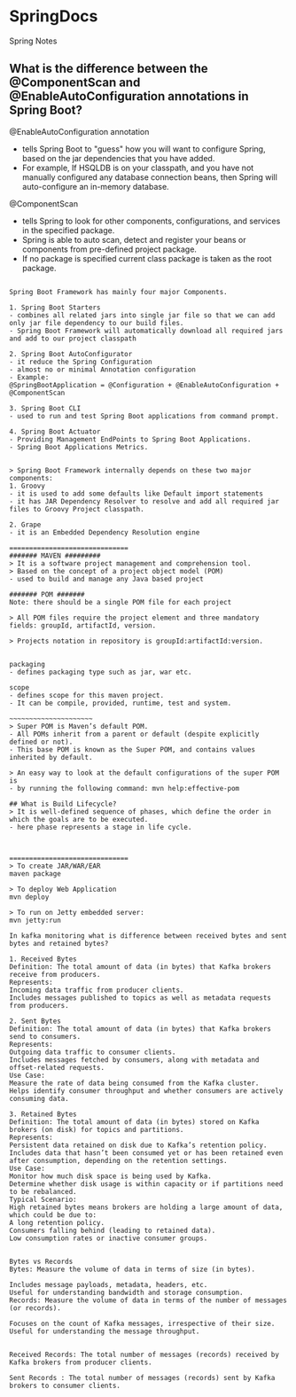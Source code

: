 

# SpringDocs
Spring Notes

## What is the difference between the @ComponentScan and @EnableAutoConfiguration annotations in Spring Boot?

@EnableAutoConfiguration annotation 
- tells Spring Boot to "guess" how you will want to configure Spring, based on the jar dependencies that you have added. 
- For example, If HSQLDB is on your classpath, and you have not manually configured any database connection beans, then Spring will auto-configure an in-memory database.

@ComponentScan 
- tells Spring to look for other components, configurations, and services in the specified package. 
- Spring is able to auto scan, detect and register your beans or components from pre-defined project package. 
- If no package is specified current class package is taken as the root package.
~~~~~~~~~~~~~~~~~~~~~~~

Spring Boot Framework has mainly four major Components.

1. Spring Boot Starters
- combines all related jars into single jar file so that we can add only jar file dependency to our build files. 
- Spring Boot Framework will automatically download all required jars and add to our project classpath

2. Spring Boot AutoConfigurator
- it reduce the Spring Configuration
- almost no or minimal Annotation configuration
- Example: 
@SpringBootApplication = @Configuration + @EnableAutoConfiguration + @ComponentScan

3. Spring Boot CLI
- used to run and test Spring Boot applications from command prompt.

4. Spring Boot Actuator
- Providing Management EndPoints to Spring Boot Applications.
- Spring Boot Applications Metrics.


> Spring Boot Framework internally depends on these two major components: 
1. Groovy 
- it is used to add some defaults like Default import statements
- it has JAR Dependency Resolver to resolve and add all required jar files to Groovy Project classpath.

2. Grape
- it is an Embedded Dependency Resolution engine

==============================
####### MAVEN #########
> It is a software project management and comprehension tool. 
> Based on the concept of a project object model (POM)
- used to build and manage any Java based project

####### POM #######
Note: there should be a single POM file for each project

> All POM files require the project element and three mandatory fields: groupId, artifactId, version.

> Projects notation in repository is groupId:artifactId:version.


packaging	
- defines packaging type such as jar, war etc.

scope	
- defines scope for this maven project. 
- It can be compile, provided, runtime, test and system.

~~~~~~~~~~~~~~~~~~~~~
> Super POM is Maven’s default POM. 
- All POMs inherit from a parent or default (despite explicitly defined or not). 
- This base POM is known as the Super POM, and contains values inherited by default.

> An easy way to look at the default configurations of the super POM is 
- by running the following command: mvn help:effective-pom

## What is Build Lifecycle?
> It is well-defined sequence of phases, which define the order in which the goals are to be executed. 
- here phase represents a stage in life cycle. 



==============================
> To create JAR/WAR/EAR
maven package

> To deploy Web Application
mvn deploy

> To run on Jetty embedded server:
mvn jetty:run

In kafka monitoring what is difference between received bytes and sent bytes and retained bytes?

1. Received Bytes
Definition: The total amount of data (in bytes) that Kafka brokers receive from producers.
Represents:
Incoming data traffic from producer clients.
Includes messages published to topics as well as metadata requests from producers.

2. Sent Bytes
Definition: The total amount of data (in bytes) that Kafka brokers send to consumers.
Represents:
Outgoing data traffic to consumer clients.
Includes messages fetched by consumers, along with metadata and offset-related requests.
Use Case:
Measure the rate of data being consumed from the Kafka cluster.
Helps identify consumer throughput and whether consumers are actively consuming data.

3. Retained Bytes
Definition: The total amount of data (in bytes) stored on Kafka brokers (on disk) for topics and partitions.
Represents:
Persistent data retained on disk due to Kafka’s retention policy.
Includes data that hasn’t been consumed yet or has been retained even after consumption, depending on the retention settings.
Use Case:
Monitor how much disk space is being used by Kafka.
Determine whether disk usage is within capacity or if partitions need to be rebalanced.
Typical Scenario:
High retained bytes means brokers are holding a large amount of data, which could be due to:
A long retention policy.
Consumers falling behind (leading to retained data).
Low consumption rates or inactive consumer groups.


Bytes vs Records
Bytes: Measure the volume of data in terms of size (in bytes).

Includes message payloads, metadata, headers, etc.
Useful for understanding bandwidth and storage consumption.
Records: Measure the volume of data in terms of the number of messages (or records).

Focuses on the count of Kafka messages, irrespective of their size.
Useful for understanding the message throughput.


Received Records: The total number of messages (records) received by Kafka brokers from producer clients.

Sent Records : The total number of messages (records) sent by Kafka brokers to consumer clients.
